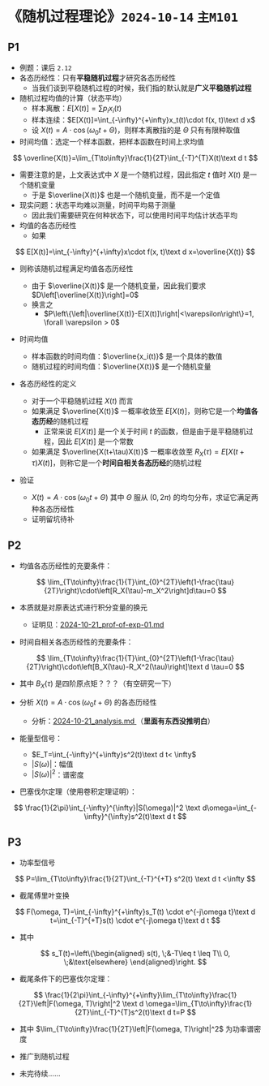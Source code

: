 # 《随机过程理论》`2024-10-14` `主M101`

## P1

- 例题：课后 `2.12`
- 各态历经性：只有**平稳随机过程**才研究各态历经性
  - 当我们谈到平稳随机过程的时候，我们指的默认就是**广义平稳随机过程**
- 随机过程均值的计算（状态平均）
  - 样本离散：$E[X(t)]=\sum p_i x_i(t)$
  - 样本连续：$E[X(t)]=\int_{-\infty}^{+\infty}x_t(t)\cdot f(x, t)\text d x$
  - 设 $X(t)=A\cdot \cos(\omega_0 t + \Theta)$，则样本离散指的是 $\Theta$ 只有有限种取值
- 时间均值：选定一个样本函数，把样本函数在时间上求均值

$$
\overline{X(t)}=\lim_{T\to\infty}\frac{1}{2T}\int_{-T}^{T}X(t)\text d t
$$



- 需要注意的是，上文表达式中 $X$ 是一个随机过程，因此指定 $t$ 值时 $X(t)$ 是一个随机变量
  - 于是 $\overline{X(t)}$ 也是一个随机变量，而不是一个定值
- 现实问题：状态平均难以测量，时间平均易于测量
  - 因此我们需要研究在何种状态下，可以使用时间平均估计状态平均
- 均值的各态历经性
  - 如果

$$
E[X(t)]=\int_{-\infty}^{+\infty}x\cdot f(x, t)\text d x=\overline{X(t)}
$$

- 则称该随机过程满足均值各态历经性
  - 由于 $\overline{X(t)}$ 是一个随机变量，因此我们要求 $D\left[\overline{X(t)}\right]=0$
  - 换言之
    - $P\left\{\left|\overline{X(t)}-E[X(t)]\right|<\varepsilon\right\}=1, \forall \varepsilon > 0$

- 时间均值
  - 样本函数的时间均值：$\overline{x_i(t)}$ 是一个具体的数值
  - 随机过程的时间均值：$\overline{X(t)}$ 是一个随机变量

- 各态历经性的定义
  - 对于一个平稳随机过程 $X(t)$ 而言
  - 如果满足 $\overline{X(t)}$ 一概率收敛至 $E[X(t)]$，则称它是一个**均值各态历经**的随机过程
    - 正常来说 $E[X(t)]$ 是一个关于时间 $t$ 的函数，但是由于是平稳随机过程，因此 $E[X(t)]$ 是一个常数
  - 如果满足 $\overline{X(t+\tau)X(t)}$  一概率收敛至 $R_X(\tau)=E[X(t+\tau)X(t)]$，则称它是一个**时间自相关各态历经**的随机过程
- 验证
  - $X(t)=A\cdot \cos(\omega_0t+\Theta)$ 其中 $\Theta$ 服从 $(0, 2\pi)$ 的均匀分布，求证它满足两种各态历经性
  - 证明留坑待补

## P2

- 均值各态历经性的充要条件：

$$
\lim_{T\to\infty}\frac{1}{T}\int_{0}^{2T}\left(1-\frac{\tau}{2T}\right)\cdot\left[R_X(\tau)-m_X^2\right]d\tau=0
$$

- 本质就是对原表达式进行积分变量的换元
  - 证明见：[2024-10-21_prof-of-exp-01.md](../../data/2024a-rand/2024-10-21_prof-of-exp-01.md)

- 时间自相关各态历经性的充要条件：

$$
\lim_{T\to\infty}\frac{1}{T}\int_{0}^{2T}\left(1-\frac{\tau}{2T}\right)\cdot\left[B_X(\tau)-R_X^2(\tau)\right]\text d \tau=0
$$

- 其中 $B_X(\tau)$ 是四阶原点矩？？？（有空研究一下）

- 分析 $X(t)=A\cdot \cos(\omega_0t+\Theta)$ 的各态历经性
  - 分析：[2024-10-21_analysis.md ](../../data/2024a-rand/2024-10-21_analysis.md)（**里面有东西没推明白**）

- 能量型信号：
  - $E_T=\int_{-\infty}^{+\infty}s^2(t)\text d t< \infty$
  - $|S(\omega)|$：幅值
  - $|S(\omega)|^2$：谱密度
- 巴塞伐尔定理（使用卷积定理证明）：

$$
\frac{1}{2\pi}\int_{-\infty}^{\infty}|S(\omega)|^2 \text d\omega=\int_{-\infty}^{\infty}s^2(t)\text d t
$$

## P3

- 功率型信号

$$
P=\lim_{T\to\infty}\frac{1}{2T}\int_{-T}^{+T} s^2(t) \text d t <\infty
$$

- 截尾傅里叶变换

$$
F(\omega, T)=\int_{-\infty}^{+\infty}s_T(t) \cdot e^{-j\omega t}\text d t=\int_{-T}^{+T}s(t) \cdot e^{-j\omega t}\text d t
$$

- 其中

$$
s_T(t)=\left\{\begin{aligned}
s(t), \;&-T\leq t \leq T\\
0, \;&\text{elsewhere}
\end{aligned}\right.
$$

- 截尾条件下的巴塞伐尔定理：

$$
\frac{1}{2\pi}\int_{-\infty}^{+\infty}\lim_{T\to\infty}\frac{1}{2T}\left|F(\omega, T)\right|^2 \text d \omega=\lim_{T\to\infty}\frac{1}{2T}\int_{-T}^{T}s^2(t)\text d t=P
$$

- 其中 $\lim_{T\to\infty}\frac{1}{2T}\left|F(\omega, T)\right|^2$ 为功率谱密度

- 推广到随机过程
- 未完待续......